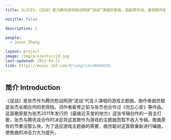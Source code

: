 ```yaml
---
title: SLICES:《逆战》是为腾讯游戏枪战网游“逆战”演唱的歌曲，由裴育作词，曲世聪作曲编曲，张杰演唱，收录在张杰2012年发行的专辑《One Chance新歌+精选》里，2012年3月21日在腾讯游戏2012年度发布会首唱，MV由周君执导，2012年9月3日首播。

notitle: false

description: |

people:
  - Jason Zhang

layout: project
image: /img/projects/zjd.jpg
last-updated: 2012-03-21
link: https://music.163.com/#/song?id=28996036
---
```


## 简介 Introduction
《逆战》是张杰作为腾讯枪战网游“逆战”代言人演唱的游戏主题曲，曲作者曲世聪是张杰长期合作的老搭档，词作者裴育之前与张杰也合作过《勿忘心安》等作品。这首歌原是为张杰2011年发行的《最接近天堂的地方》这张专辑创作的一首主打歌，张杰与腾讯谈合作时决定将这首歌作为游戏的主题曲而暂不收入专辑。歌曲原有的节奏没那么快，为了适应游戏主题曲的需要，曲世聪对这首歌重新进行编曲，使歌曲的冲击力大为提升。
